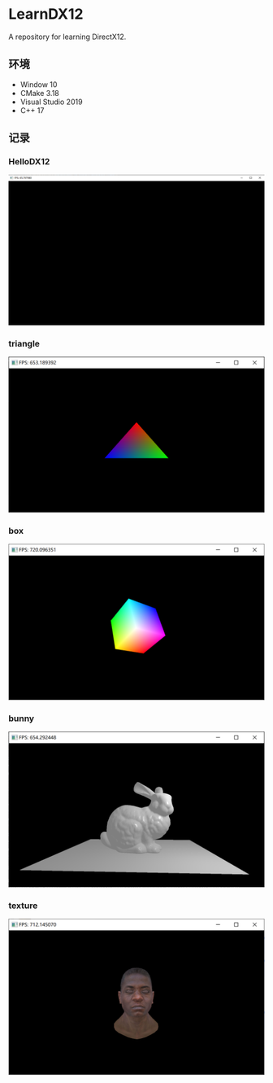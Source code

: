 # LearnDX12
 A repository for learning DirectX12.

## 环境

- Window 10
- CMake 3.18
- Visual Studio 2019
- C++ 17

## 记录

### HelloDX12

![](./HelloDX12/HelloDX12.png)

### triangle

![](./triangle/image.png)

### box

![](./box/image.png)

### bunny

![](./bunny/image.png)

### texture

![](./texture/image.png)
